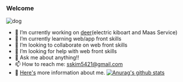 ### Welcome 

![dog](https://user-images.githubusercontent.com/48345661/98429981-88d60f00-20ed-11eb-90d4-bf43a65eab53.gif)


- 🔭 I’m currently working on <a href="https://deering.co" target="_blank">deer</a>(electric kiboart and Maas Service)
- 🌱 I’m currently learning web/app front skills
- 👯 I’m looking to collaborate on web front skills
- 🤔 I’m looking for help with web front skills
- 💬 Ask me about anything!!
- 📫 How to reach me: sskim5421@gmail.com
- 🤩 <a href="https://kimyoungjae96.github.io/portfolio/" target="_blank">Here's</a> more information about me.
[![Anurag's github stats](https://github-readme-stats.vercel.app/api?username=kimyoungjae96&count_private=true)](https://github.com/anuraghazra/github-readme-stats)

